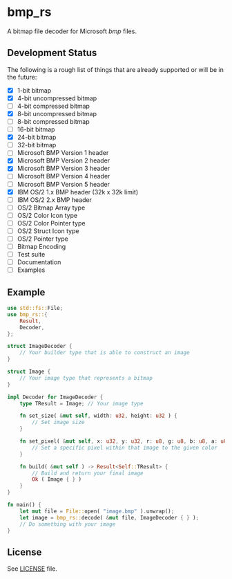 # bmp_rs

A bitmap file decoder for Microsoft *bmp* files.

## Development Status

The following is a rough list of things that are already supported or will be in the future:

- [x] 1-bit bitmap
- [x] 4-bit uncompressed bitmap
- [ ] 4-bit compressed bitmap
- [x] 8-bit uncompressed bitmap
- [ ] 8-bit compressed bitmap
- [ ] 16-bit bitmap
- [x] 24-bit bitmap
- [ ] 32-bit bitmap
- [ ] Microsoft BMP Version 1 header
- [x] Microsoft BMP Version 2 header
- [x] Microsoft BMP Version 3 header
- [ ] Microsoft BMP Version 4 header
- [ ] Microsoft BMP Version 5 header
- [x] IBM OS/2 1.x BMP header (32k x 32k limit)
- [ ] IBM OS/2 2.x BMP header
- [ ] OS/2 Bitmap Array type
- [ ] OS/2 Color Icon type
- [ ] OS/2 Color Pointer type
- [ ] OS/2 Struct Icon type
- [ ] OS/2 Pointer type
- [ ] Bitmap Encoding
- [ ] Test suite
- [ ] Documentation
- [ ] Examples

## Example

```rust
use std::fs::File;
use bmp_rs::{
    Result,
    Decoder,
};

struct ImageDecoder {
    // Your builder type that is able to construct an image
}

struct Image {
    // Your image type that represents a bitmap
}

impl Decoder for ImageDecoder {
    type TResult = Image; // Your image type

    fn set_size( &mut self, width: u32, height: u32 ) {
        // Set image size
    }

    fn set_pixel( &mut self, x: u32, y: u32, r: u8, g: u8, b: u8, a: u8 ) {
        // Set a specific pixel within that image to the given color
    }

    fn build( &mut self ) -> Result<Self::TResult> {
        // Build and return your final image
        Ok ( Image { } )
    }
}

fn main() {
    let mut file = File::open( "image.bmp" ).unwrap();
    let image = bmp_rs::decode( &mut file, ImageDecoder { } );
    // Do something with your image
}
```

## License

See [LICENSE](LICENSE) file.
